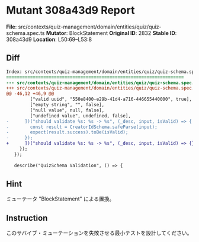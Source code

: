 # Mutant 308a43d9 Report

**File**: src/contexts/quiz-management/domain/entities/quiz/quiz-schema.spec.ts
**Mutator**: BlockStatement
**Original ID**: 2832
**Stable ID**: 308a43d9
**Location**: L50:69–L53:8

## Diff

```diff
Index: src/contexts/quiz-management/domain/entities/quiz/quiz-schema.spec.ts
===================================================================
--- src/contexts/quiz-management/domain/entities/quiz/quiz-schema.spec.ts	original
+++ src/contexts/quiz-management/domain/entities/quiz/quiz-schema.spec.ts	mutated #2832
@@ -46,12 +46,9 @@
         ["valid uuid", "550e8400-e29b-41d4-a716-446655440000", true],
         ["empty string", "", false],
         ["null value", null, false],
         ["undefined value", undefined, false],
-      ])("should validate %s: %s -> %s", (_desc, input, isValid) => {
-        const result = CreatorIdSchema.safeParse(input);
-        expect(result.success).toBe(isValid);
-      });
+      ])("should validate %s: %s -> %s", (_desc, input, isValid) => {});
     });
   });
 
   describe("QuizSchema Validation", () => {
```

## Hint

ミューテータ "BlockStatement" による置換。

## Instruction

このサバイブ・ミューテーションを失敗させる最小テストを設計してください。
